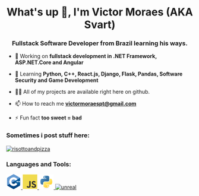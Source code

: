 <h1 align="center">What's up 👋, I'm Victor Moraes (AKA Svart)</h1>
<h3 align="center">Fullstack Software Developer from Brazil learning his ways.</h3>

- 🔭 Working on **fullstack development in .NET Framework, ASP.NET.Core and Angular**

- 🌱 Learning **Python, C++, React.js, Django, Flask, Pandas, Software Security and Game Development**

- 👨‍💻 All of my projects are available right here on github.

- 📫 How to reach me **victormoraespt@gmail.com**

- ⚡ Fun fact **too sweet = bad**

<h3 align="left">Sometimes i post stuff here:</h3>
<p align="left">
<a href="https://instagram.com/risottoandpizza" target="blank"><img align="center" src="https://raw.githubusercontent.com/rahuldkjain/github-profile-readme-generator/master/src/images/icons/Social/instagram.svg" alt="risottoandpizza" height="30" width="40" /></a>
</p>

<h3 align="left">Languages and Tools:</h3>
<p align="left"> <a href="https://www.w3schools.com/cpp/" target="_blank" rel="noreferrer"> <img src="https://raw.githubusercontent.com/devicons/devicon/master/icons/cplusplus/cplusplus-original.svg" alt="cplusplus" width="40" height="40"/> </a>  <a href="https://developer.mozilla.org/en-US/docs/Web/JavaScript" target="_blank" rel="noreferrer"> <img src="https://raw.githubusercontent.com/devicons/devicon/master/icons/javascript/javascript-original.svg" alt="javascript" width="40" height="40"/> </a> <a href="https://www.linux.org/" target="_blank" rel="noreferrer"> <img src="https://raw.githubusercontent.com/devicons/devicon/master/icons/python/python-original.svg" alt="python" width="40" height="40"/> </a> <a href="https://unrealengine.com/" target="_blank" rel="noreferrer"> <img src="https://raw.githubusercontent.com/kenangundogan/fontisto/036b7eca71aab1bef8e6a0518f7329f13ed62f6b/icons/svg/brand/unreal-engine.svg" alt="unreal" width="40" height="40"/> </a> </p>
